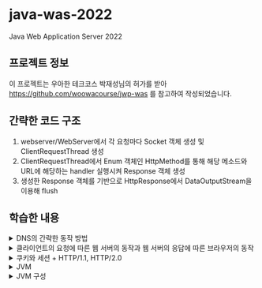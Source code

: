 # java-was-2022
Java Web Application Server 2022


## 프로젝트 정보 

이 프로젝트는 우아한 테크코스 박재성님의 허가를 받아 https://github.com/woowacourse/jwp-was 
를 참고하여 작성되었습니다.

## 간략한 코드 구조
1. webserver/WebServer에서 각 요청마다 Socket 객체 생성 및 ClientRequestThread 생성
2. ClientRequestThread에서 Enum 객체인 HttpMethod를 통해 해당 메소드와 URL에 해당하는 handler 실행시켜 Response 객체 생성
3. 생성한 Response 객체를 기반으로 HttpResponse에서 DataOutputStream을 이용해 flush

## 학습한 내용
<details>
<summary>DNS의 간략한 동작 방법</summary>
<div markdown="1">

1. 검색 창에 www.naver.com 입력 후 엔터 탁
2. 브라우저와 운영체제는 먼저 www.naver.com 의 IP 주소가 캐싱되어 있는지 체크
3. 캐싱되어 있지 않다면 Resolver를 통해 Root DNS 서버의 IP 주소를 획득
    1. Resolver는 주로 ISP(Internet Service Provider, ex. KT, SKT, U+..)로 Root DNS 서버의 주소를 알고 있음
4.  Root를 통해  Resolver로 Top-level DNS 서버의 주소를 획득
    1. 2가지 방식 존재
        1. Root가 직접 하위 서버에 쿼리를 날려 최종 목표 IP 주소를 Resolver에게 전달하는 방식
            1. Root 서버는 전 세계 13개 뿐이므로 많은 부하가 발생 - 이 방법은 사용 되지 않음
        2. Resolver가 각 서버에서 반환하는 주소로 직접 쿼리를 날려 최종 IP 주소 획득 - 현재 사용하는 방법, 즉 아래 설명된 방법
5. Top-level DNS 서버를 통해 다시 Resolver로 authoritative name server 주소 획득
6. Authoritative name server를 통해 www.naver.com의 IP 주소 획득 가능
    1. 일반적으로 한 Domain Name의 IP를 여러 authoritative name server가 가지고 있는 형태 (in case of failure)
7. 획득한 IP 주소를 이용해 사용자 request 전송 및 IP 주소 캐싱

</div>
</details>

<details>
<summary>클라이언트의 요청에 따른 웹 서버의 동작과 웹 서버의 응답에 따른 브라우저의 동작</summary>
<div markdown="1">
 
* 클라이언트가 주소 창에 localhost:8080/index.html이라는 URI를 입력
  * URI = URL + URN, URL은 localhost:8080 - resource의 위치, URN은 index.html - resource의 이름을 의미
  * 즉 URI는 URL과 URN을 통합한 것으로 특정 위치의 특정 파일을 의미, ex. localhost:8080의 index.html
* 웹 서버는 요청을 받고, 해당 위치에 파일이 존재하면 응답의 body에 해당 파일을 바이트로 변환해 첨부함
* 클라이언트는 body에 첨부된 파일을 받은 후, 만약 html 파일이 참조하는 css, js 등의 파일이 있는 경우, 해당 경로로 다시 웹 서버에 요청을 전송
* 웹 서버는 요청을 받고, 다시 요청에 명시된 경로에 있는 파일을 반환 -> 즉 한 개의 html 파일을 렌더링 하기 위해 여러 개의 요청을 처리함
* 클라이언트는, 만약 요청한 자원을 받지 못하면 서버로 몇 차례 반복적으로 자원을 요청함(브라우저의 기능)

* 웹 서버가 반환하는 response status에 따른 웹 브라우저는 동적으로 반응함
  * 예를 들어, response status 302 FOUND는 요청한 resource가 Location 헤더에 명시된 위치로 이동됐음을 의미함. 따라서 웹 브라우저는 자동으로 웹 서버에 Location에 명시된 위치로 다시 요청을 전송함

</div>
</details>

<details>
<summary>쿠키와 세션 + HTTP/1.1, HTTP/2.0</summary>
<div markdown="1">

* 쿠키는 클라이언트가 매 요청마다 서버로 전송해야 하는 정보를 파일의 형태로 기록한 것
* 쿠키 생성의 주체는 서버로, response header에 Set-Cookie라는 항목에 key-value 값을 넣어 해당 값으로 쿠키를 생성하라고 클라이언트에게 지시함 
    * 이후, 클라이언트는 생성한 쿠키를 매 요청마다 request header에 Cookie라는 항목에 첨부해 서버로 전송함
    * 쿠키는 주로 브라우저에 의해 저장되고 관리됨(주로 SQLite 사용)
* 세션의 경우, 클라이언트와 서버 간의 논리적 연결
    * 세션은 서버와 연결된 클라이언트 수 만큼 생성됨 
    * 세션을 이용해 stateless한 http 프로토콜을 stateful한 것처럼 보이게 할 수 있음
    * 주로 쿠키를 세션과 함께 이용
        * 주로 In-memory 기반 DB에 필요한 정보를 포함한 세션을 저장하고, 쿠키에 세션 ID를 담아 매 요청마다 클라이언트에 대한 세션이 존재하는지 확인하는 식으로 stateful한 동작 구조 
* HTTP/1.1은 pipeline, HTTP/2.0은 병렬처리를 지원함
    * HTTP/1.0은 모든 요소(html, css, js..)가 모여야 렌더링함
    * pipeline은 모두 모이지 않아도 순차적으로 렌더링하기 때문에 더 효율적
    * 병렬처리는 렌더링하기 위해 필요한 요소를 동시에 요청할 수 있음

</div>
</details>


<details>
<summary>JVM</summary>
<div markdown="1">

* 바이트 코드로 변환된 자바 프로그램을 실행하는 가상 머신
* JVM 자체는 지키도록 권장되는 specification, 실제로는 구현하기 나름
* JDK(Java Development Kit), JRE(Java Runtime Environment)와 한 세트, 별도로 설치하거나 그러지 않음
  * JDK: 개발을 위한 tool, 개발자가 사용
  * JRE: 자바 프로그램 실행을 위한 환경 제공
* 자바가 어느 환경에서든 실행될 수 있게 하는 핵심 기술(WORA - write once run anywhere)
  * C++의 경우, 실행되는 환경에 따라 컴파일되기 때문에 윈도우에서 컴파일한 결과물은 Linux에서 실행되지 않을 수 있음
  * 자바의 경우, 컴파일 시 바로 CPU가 실행할 수 있는 기계어로 변환되지 않고 우선적으로 JVM에 의해 바이트코드로 변환됨
  * JVM은 바이트코드를 CPU가 실행할 수 있는 기계어로 변환함
  * 이 과정을 통해 자바코드(바이트코드)는 JVM이 설치되어 있는 모든 환경에서 실행될 수 있음 - platform independent
  * 자바는 platform independent 하지만 JVM은 당연히 운영체제에 따라 여러가지 버전이 존재해야 함 
* JVM은 메모리에서 돌아가고, 하나의 자바 프로세스 당 하나의 JVM이 존재
* JVM은 non-daemon thread가 모두 종료되면 메모리에서 사라짐
  * JVM daemon thread는 백그라운드에서 돌아가는 우선 순위가 낮은 스레드로, 사용자의 애플리케이션을 보조하는 역할을 수행
  * 대표적으로 GC
  * 일반 스레드가 모두 종료되면 JVM이 할당 해제되는 것과 함께 daemon thread는 강제로 종료됨

</div>
</details>

<details>
<summary>JVM 구성</summary>
<div markdown="1">

* Class Loader
  * 3가지 작업 수행 - Loading, Linking, Initialization
    * Loading - 컴파일한 바이트 코드(.class)를 읽고 아래(binary) 데이터를 생성해 Runtime Data Area의 method area에 저장함
      * load한 클래스와 근접 부모 클래스의 FQCN(Fully Qualified Class Name - 패키지 경로를 포함한 클래스 이름)
      * load한 클래스가 클래스, 인터페이스, enum 중 어떤 것인지에 대한 정보
      * 제어자, 변수, 메소드에 대한 정보
      * 3가지 class loader
        * Boostrap class loader 
          * 모든 class loader의 부모
          * jre/lib/rt.jar(runtime java archive)에서 JVM을 구동하는데 필수적인 JDK 클래스 파일을 로딩함
          * 네이티브 언어로 구현됨
        * Extension class loader
          * jre/lib/ext의 클래스 파일을 로딩(TODO: 자세히 알아보기)
        * Application(System) class loader
          * application classpath의 클래스 파일을 로딩함
          * 간단히 말해서 개발자가 작성한 자바 코드의 클래스 파일을 로딩함
        * 4가지 Principle
          * Delegate Hierarchy Principle
            * 클래스 A를 로딩할 때, Application class loader에서 시작해 상위 class loader로 위임(Class -> Extension -> Bootstrap)
            * 최상위 class loader부터 클래스를 찾음 -> BootStrap에서 못 찾으면 Extension으로, 없으면 Class로, 최하위에서도 못 찾으면 ClassNotFoundException
            * Visibility, Uniquenessprinciple을 만족시키기 위함
          * Visibility Principle - 상위 class loader는 하위 class loader가 load한 클래스를 볼 수 없음, 반대는 가능
          * Uniqueness Principle - 상위 class loader가 load한 클래스를 하위 class loader가 중복으로 load 하지 말아야 함
          * No Unloading Principle - class loader는 load한 클래스를 unload할 수 없음, 대신 현재 class loader를 없애고 새롭게 생성은 가능
  * Linking
    * 3가지 단계
      * Verification
        * .class 파일의 유효성을 확인함
          * 코드가 Java Specification대로 작성되었는지?
          * JVM Specification에 맞는 컴파일러에 의해 생성되었는지?
        * class load process 중 제일 많은 시간 소요
      * Preparation
        * static 변수를 위한 메모리 공간을 할당하고 기본 값으로 초기화함
          * '기본 값'으로 초기화 함 -> static int a = 5;일때 5가 아니라 int의 기본 값인 0으로 초기화
      * Resolution
        * Symbolic reference를 method area에 있는 실제 주소로 변경
          * Symbolic reference - .class 파일에서 참조하고 있는 클래스의 이름만을 지칭하는 것, JVM에 올라가면 단순히 이름만 지칭하고 있는 참조에서 참조하고 있는 객체의 주소값으로 변경
  * Initialization
    * static 변수가 코드에서 정의한 값으로 초기화되고, static{} 블록 안의 코드가 실행됨

* Runtime Data Area
  * Method Area
    * Runtime Constant Pool
      * string constant, numeric constant, class reference...
      * 런타임에 생성되는 static 상수 저장소
    * 메소드 정보(이름, 리턴 타입 등) + 코드
    * 멤버(필드) 변수
    * static 변수
    * JVM 안에서 공유됨
  * Heap
    * 런타임에 new 키워드로 생성된 객체 및 배열 저장
    * GC의 대상
    * JVM 안에서 공유됨
  * Stack
    * 각 메소드 호출 시 하나의 stack frame 할당됨
    * 메소드 안에서 선언되는 로컬 변수 저장
    * 메소드가 값을 리턴하거나(끝나거나) 예외가 발생할 때 stack frame 제거됨
    * 스레드 당 하나의 stack 할당
  * PC Register
    * context switch 발생 시, 어디까지 실행됐는지 process count를 저장
    * 스레드 당 하나 할당
  * Native Method Stack
    * native method 호출 시 사용되는 스택
    * native method
      * JVM이 동작하는 아키텍쳐에서 사용되는 언어로 작성된 메소드, 주로 C, C++

* Execution Engine
  * Interpreter
    * 바이트코드를 한 줄씩 읽고 기계어로 변환
    * 바이트코드 한 줄을 읽고 실행하는 건 빠르지만 전체를 읽고 실행하는 건 느림
    * 한 메소드가 여러번 호출될 경우, 매번 다시 읽고 실행하는 과정을 거침 -> JIT 컴파일러를 이용해 단점 보완
  * JIT Compiler
    * 특정 메소드가 반복적으로 호출되는 경우, 바이트코드를 컴파일해 native code로 변환함
    * 이후 반복적 호출에 native code를 실행시킴 -> interpreter가 바이트코드를 한 줄씩 읽는 것 보다 좋은 성능
    * 하지만 JIT Compiler가 바이트코드를 컴파일 하는 것보다 interpreter가 읽고 실행하는 경우가 빠른 경우가 있음 + native code는 cache에 저장됨(고비용)
    * 이런 경우, JIT Compiler는 메소드 호출 빈도를 확인하고, 일정 횟수 이상인 경우, 위 방법 사용 -> adaptive compiling
    * 4가지 구성
      * Intermediate Code Generator - intermediate code(바이트코드와 native code 사이?) 생성
      * Code Optimizer - 위에서 생성한 intermediate code optimize
      * Target Code Generator - intermediate code에서 native code 생성
      * Profiler - hotspot을 찾는 역할 수행(ex. 메소드가 여러번 호출되는 인스턴스 찾기)
  * GC
    * heap 영역에서 더 이상 사용하지 않는 객체를 메모리에서 할당 해제하는 역할 수행
    * mark and sweep 방식
      * stack 등에서 heap 영역에 생성된 객체의 레퍼런스 값을 가지고 있는데, 이를 이용해 레퍼런스 값이 가르키고 있는 객체를 마킹함
      * 마킹되지 않은 객체(unreachable)를 모두 heap 영역에서 제거
    * minor gc, major gc
      * minor gc
        * heap 공간은 eden, survivor0, survivor1, old generation으로 나뉨
        * 객체가 처음 생성될 때 age bit가 0으로 초기화되어 eden에 할당됨
        * eden 공간이 채워지면 minor gc가 동작하고, 살아남은 객체는 age bit가 1 더해져 survivor0으로 옮겨짐
        * 다시 eden 공간이 채워지면 minor gc가 동작, 살아남은 객체는 age bit가 1 더해져 survivor1로 옮겨짐 -> 0에서 1, 1에서 0, 즉 survivor 영역 중 하나는 반드시 비워진 상태
        * age bit가 특정 정도보다 커지면 해당 객체를 old generation으로 이동, old generation은 minor gc의 대상이 아님, 즉 상시 사용되는 객체를 저장함
      * major gc
        * old generation 영역이 채워지면 major gc 동작
        * old generation의 모든 객체를 대상으로 실행됨
        * 매우 비용이 큰 동작, 동작 시 모든 스레드가 정지함 -> stop the world
        * JVM을 튜닝할 때, major gc의 동작 빈도를 줄이고 minor gc가 자주 동작하도록 하는 경우가 많음
    * System.gc()로 직접 gc를 호출할 수 있지만 금기시 됨 -> 호출 시점에서 프로세스의 상태를 알 수 없음, 어떤 스레드에서 어떤 동작을 하는지는 매 순간 다르므로 직접 호출하는 건 위험함
</div>
</details>


